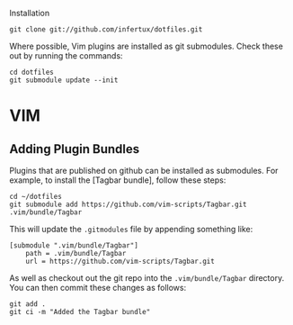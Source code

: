 Installation

    git clone git://github.com/infertux/dotfiles.git

Where possible, Vim plugins are installed as git submodules. Check these out by
running the commands:

    cd dotfiles
    git submodule update --init

VIM
===

Adding Plugin Bundles
---------------------

Plugins that are published on github can be installed as submodules. For
example, to install the [Tagbar bundle], follow these steps:

    cd ~/dotfiles
    git submodule add https://github.com/vim-scripts/Tagbar.git .vim/bundle/Tagbar

This will update the `.gitmodules` file by appending something like:

    [submodule ".vim/bundle/Tagbar"]
        path = .vim/bundle/Tagbar
        url = https://github.com/vim-scripts/Tagbar.git

As well as checkout out the git repo into the
`.vim/bundle/Tagbar` directory. You can then commit these changes
as follows:

    git add .
    git ci -m "Added the Tagbar bundle"

